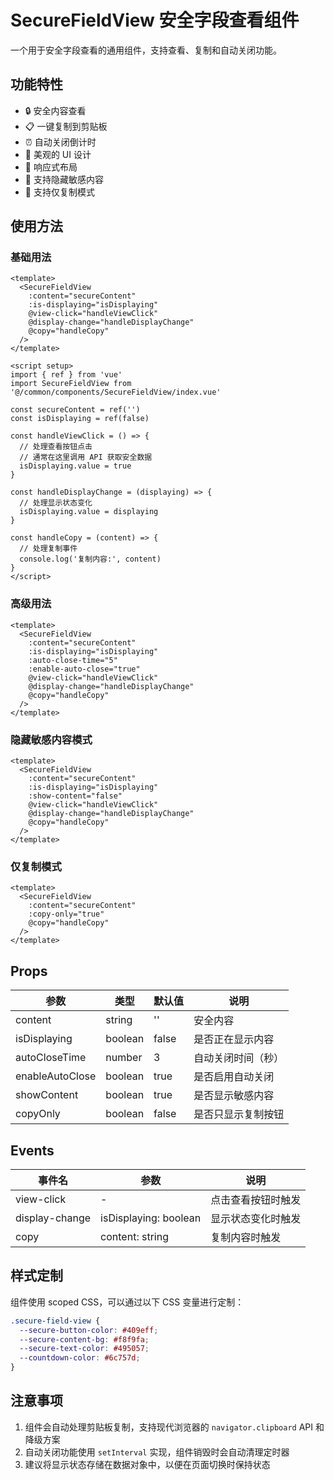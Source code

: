 # SecureFieldView 安全字段查看组件

一个用于安全字段查看的通用组件，支持查看、复制和自动关闭功能。

## 功能特性

- 🔒 安全内容查看
- 📋 一键复制到剪贴板
- ⏰ 自动关闭倒计时
- 🎨 美观的 UI 设计
- 📱 响应式布局
- 🔐 支持隐藏敏感内容
- 📄 支持仅复制模式

## 使用方法

### 基础用法

```vue
<template>
  <SecureFieldView
    :content="secureContent"
    :is-displaying="isDisplaying"
    @view-click="handleViewClick"
    @display-change="handleDisplayChange"
    @copy="handleCopy"
  />
</template>

<script setup>
import { ref } from 'vue'
import SecureFieldView from '@/common/components/SecureFieldView/index.vue'

const secureContent = ref('')
const isDisplaying = ref(false)

const handleViewClick = () => {
  // 处理查看按钮点击
  // 通常在这里调用 API 获取安全数据
  isDisplaying.value = true
}

const handleDisplayChange = (displaying) => {
  // 处理显示状态变化
  isDisplaying.value = displaying
}

const handleCopy = (content) => {
  // 处理复制事件
  console.log('复制内容:', content)
}
</script>
```

### 高级用法

```vue
<template>
  <SecureFieldView
    :content="secureContent"
    :is-displaying="isDisplaying"
    :auto-close-time="5"
    :enable-auto-close="true"
    @view-click="handleViewClick"
    @display-change="handleDisplayChange"
    @copy="handleCopy"
  />
</template>
```

### 隐藏敏感内容模式

```vue
<template>
  <SecureFieldView
    :content="secureContent"
    :is-displaying="isDisplaying"
    :show-content="false"
    @view-click="handleViewClick"
    @display-change="handleDisplayChange"
    @copy="handleCopy"
  />
</template>
```

### 仅复制模式

```vue
<template>
  <SecureFieldView
    :content="secureContent"
    :copy-only="true"
    @copy="handleCopy"
  />
</template>
```

## Props

| 参数 | 类型 | 默认值 | 说明 |
|------|------|--------|------|
| content | string | '' | 安全内容 |
| isDisplaying | boolean | false | 是否正在显示内容 |
| autoCloseTime | number | 3 | 自动关闭时间（秒） |
| enableAutoClose | boolean | true | 是否启用自动关闭 |
| showContent | boolean | true | 是否显示敏感内容 |
| copyOnly | boolean | false | 是否只显示复制按钮 |

## Events

| 事件名 | 参数 | 说明 |
|--------|------|------|
| view-click | - | 点击查看按钮时触发 |
| display-change | isDisplaying: boolean | 显示状态变化时触发 |
| copy | content: string | 复制内容时触发 |

## 样式定制

组件使用 scoped CSS，可以通过以下 CSS 变量进行定制：

```scss
.secure-field-view {
  --secure-button-color: #409eff;
  --secure-content-bg: #f8f9fa;
  --secure-text-color: #495057;
  --countdown-color: #6c757d;
}
```

## 注意事项

1. 组件会自动处理剪贴板复制，支持现代浏览器的 `navigator.clipboard` API 和降级方案
2. 自动关闭功能使用 `setInterval` 实现，组件销毁时会自动清理定时器
3. 建议将显示状态存储在数据对象中，以便在页面切换时保持状态

